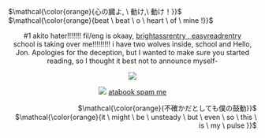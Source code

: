 <p align="left">
$\mathcal{\color{orange}{心の臓よ, \ 動け,\ 動け！}}$ <br> $\mathcal{\color{orange}{beat \ beat \ o \ heart \ of \ mine !}}$
</p>

<p align="center">
#1 akito hater!!!!!!! fil/eng is okaay, <a href="https://rentry.co/han_yoojin">brightassrentry , <a href="https://rentry.co/kim_soleum">easyreadrentry</a>
<br> school is taking over me!!!!!!!!! i have two wolves inside, school and Hello, Jon. Apologies for the deception, but I wanted to make sure you started reading, so I thought it best not to announce myself-

<p align="center">
<img src="https://media1.tenor.com/m/BibE-NaZ0_0AAAAC/gsgw-gdcg.gif"/> 
</p>

<p align="center">
<strong> </strong><img src="https://64.media.tumblr.com/1c24fab9e4c2a272085173328dd3a8d0/tumblr_ozqv4uH4oW1wvu485o9_250.gif"/>   <a href="https://roedeer.atabook.org/"> atabook spam me </a> </strong>

<p align="right">
$\mathcal{\color{orange}{不確かだとしても僕の鼓動}}$ <br> $\mathcal{\color{orange}{it \ might \ be \ unsteady \ but \ even \ so \ this \ is \ my \ pulse }}$
</p>
